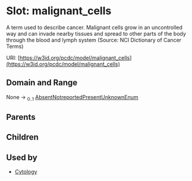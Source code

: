 
# Slot: malignant_cells


A term used to describe cancer. Malignant cells grow in an uncontrolled way and can invade nearby tissues and spread to other parts of the body through the blood and lymph system (Source: NCI Dictionary of Cancer Terms)

URI: [https://w3id.org/pcdc/model/malignant_cells](https://w3id.org/pcdc/model/malignant_cells)


## Domain and Range

None &#8594;  <sub>0..1</sub> [AbsentNotreportedPresentUnknownEnum](AbsentNotreportedPresentUnknownEnum.md)

## Parents


## Children


## Used by

 * [Cytology](Cytology.md)
